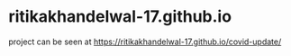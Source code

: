 # ritikakhandelwal-17.github.io
project can be seen at https://ritikakhandelwal-17.github.io/covid-update/

